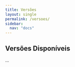 ```yaml
---
title: Versões
layout: single
permalink: /versoes/
sidebar:
  nav: "docs"
---
```


## Versões Disponíveis

...
